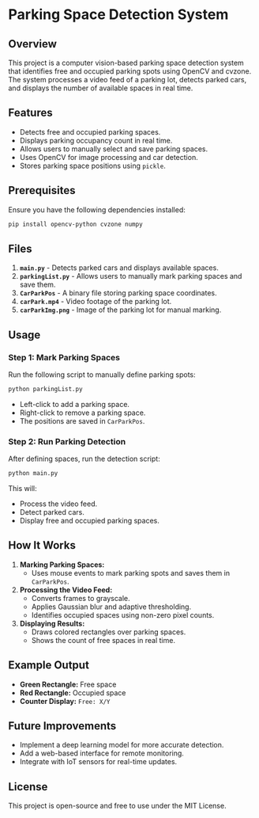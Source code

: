 # Parking Space Detection System

## Overview
This project is a computer vision-based parking space detection system that identifies free and occupied parking spots using OpenCV and cvzone. The system processes a video feed of a parking lot, detects parked cars, and displays the number of available spaces in real time.

## Features
- Detects free and occupied parking spaces.
- Displays parking occupancy count in real time.
- Allows users to manually select and save parking spaces.
- Uses OpenCV for image processing and car detection.
- Stores parking space positions using `pickle`.

## Prerequisites
Ensure you have the following dependencies installed:

```bash
pip install opencv-python cvzone numpy
```

## Files
1. **`main.py`** - Detects parked cars and displays available spaces.
2. **`parkingList.py`** - Allows users to manually mark parking spaces and save them.
3. **`CarParkPos`** - A binary file storing parking space coordinates.
4. **`carPark.mp4`** - Video footage of the parking lot.
5. **`carParkImg.png`** - Image of the parking lot for manual marking.

## Usage
### Step 1: Mark Parking Spaces
Run the following script to manually define parking spots:
```bash
python parkingList.py
```
- Left-click to add a parking space.
- Right-click to remove a parking space.
- The positions are saved in `CarParkPos`.

### Step 2: Run Parking Detection
After defining spaces, run the detection script:
```bash
python main.py
```
This will:
- Process the video feed.
- Detect parked cars.
- Display free and occupied parking spaces.

## How It Works
1. **Marking Parking Spaces:**
   - Uses mouse events to mark parking spots and saves them in `CarParkPos`.
2. **Processing the Video Feed:**
   - Converts frames to grayscale.
   - Applies Gaussian blur and adaptive thresholding.
   - Identifies occupied spaces using non-zero pixel counts.
3. **Displaying Results:**
   - Draws colored rectangles over parking spaces.
   - Shows the count of free spaces in real time.

## Example Output
- **Green Rectangle:** Free space
- **Red Rectangle:** Occupied space
- **Counter Display:** `Free: X/Y`

## Future Improvements
- Implement a deep learning model for more accurate detection.
- Add a web-based interface for remote monitoring.
- Integrate with IoT sensors for real-time updates.

## License
This project is open-source and free to use under the MIT License.

